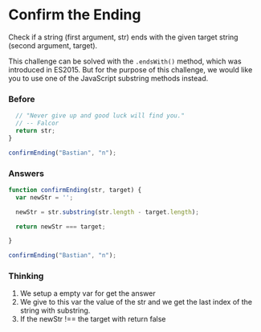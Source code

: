 # Confirm the Ending

Check if a string (first argument, str) ends with the given
target string (second argument, target).

This challenge can be solved with the `.endsWith()` method, which was
introduced in ES2015. But for the purpose of this challenge,
we would like you to use one of the JavaScript substring methods instead.

### Before

```javascript
  // "Never give up and good luck will find you."
  // -- Falcor
  return str;
}

confirmEnding("Bastian", "n");
```

### Answers

```javascript
function confirmEnding(str, target) {
  var newStr = '';

  newStr = str.substring(str.length - target.length);

  return newStr === target;

}

confirmEnding("Bastian", "n");
```

### Thinking

1. We setup a empty var for get the answer
2. We give to this var the value of the str and we get the last index of the string
with substring.
3. If the newStr !== the target with return false